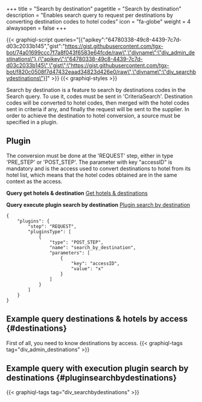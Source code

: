 +++
title = "Search by destination"
pagetitle = "Search by destination"
description = "Enables search query to request per destinations by converting destination codes to hotel codes"
icon = "fa-globe"
weight = 4
alwaysopen = false
+++ 

{{< graphiql-script queries="[{\"apikey\":\"64780338-49c8-4439-7c7d-d03c2033b145\",\"gist\":\"https://gist.githubusercontent.com/tgx-bot/74a01699ccc7f7a8f043f6583e64fcde/raw\",\"divname\":\"div_admin_destinations\"},{\"apikey\":\"64780338-49c8-4439-7c7d-d03c2033b145\",\"gist\":\"https://gist.githubusercontent.com/tgx-bot/f820c0508f7d47432eaad34823d426e0/raw\",\"divname\":\"div_searchbydestinations\"}]" >}}
{{< graphiql-styles >}}

Search by destination is a feature to search by destinations codes in the Search query. To use it, codes must be sent in 'CriteriaSearch'. Destination codes will be converted to hotel codes, then merged with the hotel codes sent in criteria if any, and finally the request will be sent to the supplier. In order to achieve the destination to hotel conversion, a source must be specified in a plugin.

## Plugin

The conversion must be done at the 'REQUEST' step, either in type 'PRE_STEP' or 'POST_STEP'. The parameter with key "accessID" is mandatory and is the access used to convert destinations to hotel from its hotel list, which means that the hotel codes obtained are in the same context as the access.

**Query get hotels & destination** [Get hotels & destinations](/hotelx/plugins/search_by_destination#destinations)

 **Query execute plugin search by destination** [Plugin search by destination](/hotelx/plugins/search_by_destination#pluginsearchbydestinations)

```
{
    "plugins": {
        "step": "REQUEST",
        "pluginsType": [
            {
                "type": "POST_STEP",
                "name": "search_by_destination",
                "parameters": [
                    {
                        "key": "accessID",
                        "value": "x"
                    }
                ]
            }
        ]
    }
}
```

## Example query destinations & hotels by access {#destinations}
 First of all, you need to know destinations by access.
 {{< graphiql-tags tag="div_admin_destinations" >}}
 ## Example query with execution plugin search by destinations {#pluginsearchbydestinations}
 {{< graphiql-tags tag="div_searchbydestinations" >}}